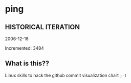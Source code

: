 # ping

## HISTORICAL ITERATION
2006-12-16

Incremented: 3484

## What is this?? 
Linux skills to hack the github commit visualization chart `;-)`
